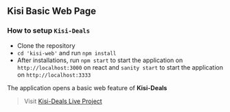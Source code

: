 ## Kisi Basic Web Page

### How to setup `Kisi-Deals`

- Clone the repository
- `cd 'kisi-web'` and run `npm install`
- After installations, run `npm start` to start the application on `http://localhost:3000` on react and `sanity start` to start the application on `http://localhost:3333`

The application opens a basic web feature of **Kisi-Deals** 

> Visit [Kisi-Deals Live Project](https://kisi-web.netlify.com/)